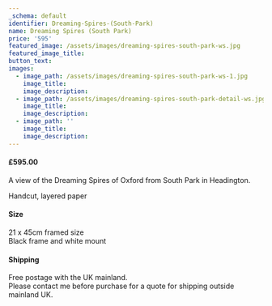 ```yaml
---
_schema: default
identifier: Dreaming-Spires-(South-Park)
name: Dreaming Spires (South Park)
price: '595'
featured_image: /assets/images/dreaming-spires-south-park-ws.jpg
featured_image_title:
button_text:
images:
  - image_path: /assets/images/dreaming-spires-south-park-ws-1.jpg
    image_title:
    image_description:
  - image_path: /assets/images/dreaming-spires-south-park-detail-ws.jpg
    image_title:
    image_description:
  - image_path: ''
    image_title:
    image_description:
---
```

#### **£595.00**<br>

A view of the Dreaming Spires of Oxford from South Park in Headington.

Handcut, layered paper

#### Size

21 x 45cm framed size<br>Black frame and white mount

#### Shipping

Free postage with the UK mainland.<br>Please contact me before purchase for a quote for shipping outside mainland UK.